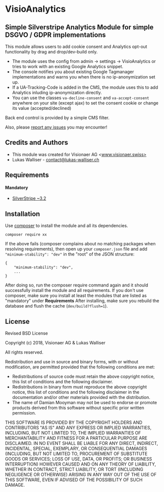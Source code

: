 # VisioAnalytics

## Simple Silverstripe Analytics Module for simple DSGVO / GDPR implementations
This module allows users to add cookie consent and Analytics opt-out functionality by drag and drop/dev-build only.
- The module uses the config from admin -> settings -> VisioAnalytics or tries to work with an existing Google Analytics snippet.
- The console notifies you about existing Google Tagmanager implementations and warns you when there is no ip-anonymization set up.
- If a UA-Tracking-Code is added in the CMS, the module uses this to add Analytics inluding ip-anonymization directly.
- You can use the classes ```va-decline-consent``` and ```va-accept-consent``` anywhere on your site (except ajax) to set the consent cookie or change its value (accepted/declined)

Back end control is provided by a simple CMS filter.

Also, please [report any issues](mailto:contact@lukas-walliser.ch) you may encounter!

## Credits and Authors
 * This module was created for Visionaer AG <www.visionaer.swiss>
 * Lukas Walliser - <contact@lukas-walliser.ch>

## Requirements
#### Mandatory
 - [SilverStripe ~3.2](http://www.silverstripe.org/)

## Installation
Use [composer](https://getcomposer.org/) to install the module and all its dependencies.

    composer require xx
    
If the above fails (composer complains about no matching packages when resolving requirements), then open up your `composer.json` file and add `"minimum-stability": "dev"` in the "root" of the JSON structure: 
    
    {
        "minimum-stability": "dev",
        ... 
    }
    
After doing so, run the composer require command again and it should successfully install the module and all requirements.
If you don't use composer, make sure you install at least the modules that are listed as "mandatory" under **Requirements**
After installing, make sure you rebuild the database and flush the cache (`dev/build?flush=1`).
 
 ## License
 Revised BSD License
 
 Copyright (c) 2018, Visionaer AG & Lukas Walliser
 
 All rights reserved.
 
 Redistribution and use in source and binary forms, with or without
 modification, are permitted provided that the following conditions are met:
 
  * Redistributions of source code must retain the above copyright
    notice, this list of conditions and the following disclaimer.
  * Redistributions in binary form must reproduce the above copyright
    notice, this list of conditions and the following disclaimer in the
    documentation and/or other materials provided with the distribution.
  * The name of Damian Mooyman may not be used to endorse or promote products
    derived from this software without specific prior written permission.
 
 THIS SOFTWARE IS PROVIDED BY THE COPYRIGHT HOLDERS AND CONTRIBUTORS "AS IS" AND
 ANY EXPRESS OR IMPLIED WARRANTIES, INCLUDING, BUT NOT LIMITED TO, THE IMPLIED
 WARRANTIES OF MERCHANTABILITY AND FITNESS FOR A PARTICULAR PURPOSE ARE
 DISCLAIMED. IN NO EVENT SHALL <COPYRIGHT HOLDER> BE LIABLE FOR ANY
 DIRECT, INDIRECT, INCIDENTAL, SPECIAL, EXEMPLARY, OR CONSEQUENTIAL DAMAGES
 (INCLUDING, BUT NOT LIMITED TO, PROCUREMENT OF SUBSTITUTE GOODS OR SERVICES;
 LOSS OF USE, DATA, OR PROFITS; OR BUSINESS INTERRUPTION) HOWEVER CAUSED AND
 ON ANY THEORY OF LIABILITY, WHETHER IN CONTRACT, STRICT LIABILITY, OR TORT
 (INCLUDING NEGLIGENCE OR OTHERWISE) ARISING IN ANY WAY OUT OF THE USE OF THIS
 SOFTWARE, EVEN IF ADVISED OF THE POSSIBILITY OF SUCH DAMAGE.